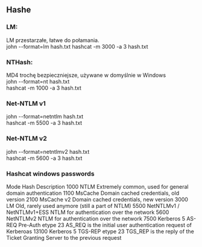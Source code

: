 ## Hashe

### LM:
LM przestarzałe, łatwe do połamania.  
john --format=lm hash.txt 
hashcat -m 3000 -a 3 hash.txt  
    
### NTHash:
MD4 trochę bezpieczniejsze, używane w domyślnie w Windows  
john --format=nt hash.txt  
hashcat -m 1000 -a 3 hash.txt  

### Net-NTLM v1  
john --format=netntlm hash.txt  
hashcat -m 5500 -a 3 hash.txt  

### Net-NTLM v2  
john --format=netntlmv2 hash.txt  
hashcat -m 5600 -a 3 hash.txt  

### Hashcat windows passwords
Mode	Hash	Description
1000	NTLM	Extremely common, used for general domain authentication
1100	MsCache	Domain cached credentials, old version
2100	MsCache v2	Domain cached credentials, new version
3000	LM	Old, rarely used anymore (still a part of NTLM)
5500	NetNTLMv1 / NetNTLMv1+ESS	NTLM for authentication over the network
5600	NetNTLMv2	NTLM for authentication over the network
7500	Kerberos 5 AS-REQ Pre-Auth etype 23	AS_REQ is the initial user authentication request of Kerberoas
13100	Kerberos 5 TGS-REP etype 23	TGS_REP is the reply of the Ticket Granting Server to the previous request
